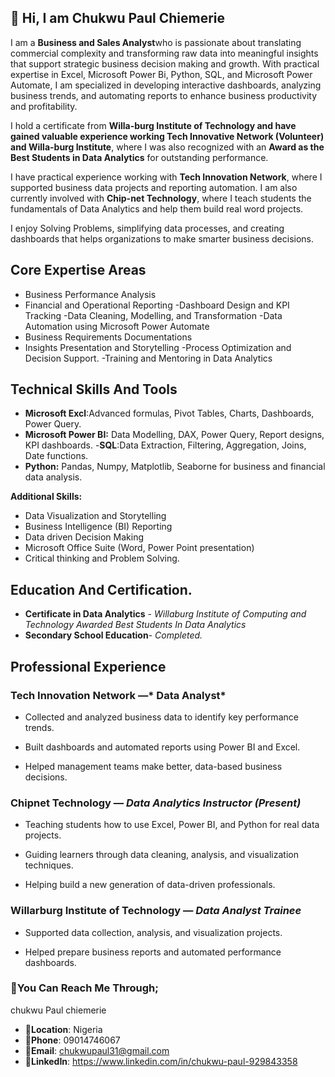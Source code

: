 ## 👋 Hi, I am Chukwu Paul Chiemerie


I am a **Business and Sales Analyst**who is passionate about translating commercial complexity  and transforming raw data into meaningful insights that support strategic  business decision making and growth. With practical expertise in Excel, Microsoft Power Bi, Python, SQL, and Microsoft Power Automate,  I am specialized in developing interactive dashboards, analyzing business trends, and automating reports to enhance business productivity and profitability.

I hold a certificate from **Willa-burg Institute of Technology and have gained valuable experience working  Tech Innovative Network (Volunteer) and Willa-burg Institute**, where I  was also recognized with an **Award as the Best Students in Data Analytics** for outstanding performance.

I have practical experience working with **Tech Innovation Network**, where I supported business data projects and reporting automation. I am also currently involved with **Chip-net Technology**, where I teach students the fundamentals of Data Analytics and help them build real word projects.

I enjoy Solving Problems, simplifying data processes, and creating dashboards that helps organizations to make smarter business decisions.

## **Core Expertise Areas**
- Business Performance Analysis
- Financial and Operational Reporting
-Dashboard Design and KPI Tracking
-Data Cleaning, Modelling, and Transformation
-Data Automation using Microsoft Power Automate
- Business Requirements Documentations
- Insights Presentation and Storytelling
-Process Optimization and Decision Support.
-Training and Mentoring in Data Analytics

## **Technical Skills And Tools**
- **Microsoft Excl**:Advanced formulas, Pivot Tables, Charts, Dashboards, Power Query.
- **Microsoft Power BI:** Data Modelling, DAX, Power Query, Report designs, KPI dashboards.
-**SQL**:Data Extraction, Filtering, Aggregation, Joins, Date functions.
- **Python:** Pandas, Numpy, Matplotlib, Seaborne for business and financial data analysis.

**Additional Skills:**
- Data Visualization and Storytelling 
- Business Intelligence (BI) Reporting
- Data driven Decision Making
- Microsoft Office Suite (Word, Power Point presentation)
- Critical thinking and Problem Solving.

## **Education And Certification.**
- **Certificate in Data Analytics** - *Willaburg Institute of Computing and Technology*
*Awarded Best Students In Data Analytics*
- **Secondary School Education**- *Completed.*


## **Professional Experience**

### **Tech Innovation Network** —* Data Analyst*

- Collected and analyzed business data to identify key performance trends.

- Built dashboards and automated reports using Power BI and Excel.

- Helped management teams make better, data-based business decisions.


###  **Chipnet Technology** — *Data Analytics Instructor* *(Present)*

- Teaching students how to use Excel, Power BI, and Python for real data projects.

- Guiding learners through data cleaning, analysis, and visualization techniques.

- Helping build a new generation of data-driven professionals.


###  **Willarburg Institute of Technology** — *Data Analyst Trainee*

- Supported data collection, analysis, and visualization projects.

- Helped prepare business reports and automated performance dashboards.

### 🛂You Can Reach Me Through;
chukwu Paul chiemerie

 - 📍**Location**: Nigeria
 - 📱**Phone**: 09014746067
 - 📧**Email**: chukwupaul31@gmail.com
 - 🔗**LinkedIn**: https://www.linkedin.com/in/chukwu-paul-929843358









